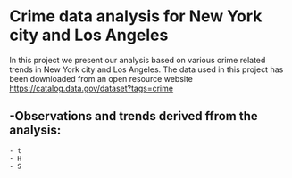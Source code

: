 # Crime data analysis for New York city and Los Angeles
In this project we present our analysis based on various crime related trends in New York city and Los Angeles. The data used in this project has been downloaded from an open resource website https://catalog.data.gov/dataset?tags=crime
## -Observations and trends derived ffrom the analysis:
    - t 
    - H
    - S
